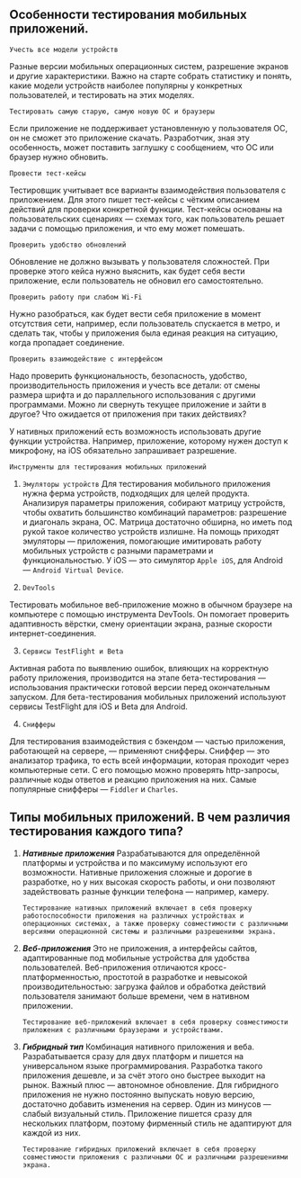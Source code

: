 ## Особенности тестирования мобильных приложений.

`Учесть все модели устройств`

Разные версии мобильных операционных систем, разрешение экранов и другие характеристики. Важно на старте собрать статистику и понять, какие модели устройств наиболее популярны у конкретных пользователей, и тестировать на этих моделях.

`Тестировать самую старую, самую новую ОС и браузеры`

Если приложение не поддерживает установленную у пользователя ОС, он не сможет это приложение скачать. Разработчик, зная эту особенность, может поставить заглушку с сообщением, что ОС или браузер нужно обновить.

`Провести тест-кейсы`

Тестировщик учитывает все варианты взаимодействия пользователя с приложением. Для этого пишет тест-кейсы с чётким описанием действий для проверки конкретной функции. Тест-кейсы основаны на пользовательских сценариях — схемах того, как пользователь решает задачи с помощью приложения, и что ему может помешать.

`Проверить удобство обновлений`

Обновление не должно вызывать у пользователя сложностей. При проверке этого кейса нужно выяснить, как будет себя вести приложение, если пользователь не обновил его самостоятельно.

`Проверить работу при слабом Wi-Fi`

Нужно разобраться, как будет вести себя приложение в момент отсутствия сети, например, если пользователь спускается в метро, и сделать так, чтобы у приложения была единая реакция на ситуацию, когда пропадает соединение.

`Проверить взаимодействие с интерфейсом`

Надо проверить функциональность, безопасность, удобство, производительность приложения и учесть все детали: от смены размера шрифта и до параллельного использования с другими программами. Можно ли свернуть текущее приложение и зайти в другое? Что ожидается от приложения при таких действиях?

У нативных приложений есть возможность использовать другие функции устройства. Например, приложение, которому нужен доступ к микрофону, на iOS обязательно запрашивает разрешение.

`Инструменты для тестирования мобильных приложений`

1. `Эмуляторы устройств`
Для тестирования мобильного приложения нужна ферма устройств, подходящих для целей продукта. Анализируя параметры приложения, собирают матрицу устройств, чтобы охватить большинство комбинаций параметров: разрешение и диагональ экрана, ОС. Матрица достаточно обширна, но иметь под рукой такое количество устройств излишне. На помощь приходят эмуляторы — приложения, помогающие имитировать работу мобильных устройств с разными параметрами и функциональностью. У iOS — это симулятор `Apple iOS`, для Android — `Android Virtual Device`.

2. `DevTools`

Тестировать мобильное веб-приложение можно в обычном браузере на компьютере с помощью инструмента DevTools. Он помогает проверить адаптивность вёрстки, смену ориентации экрана, разные скорости интернет-соединения.

3. `Сервисы TestFlight и Beta`

Активная работа по выявлению ошибок, влияющих на корректную работу приложения, производится на этапе бета-тестирования — использования практически готовой версии перед окончательным запуском. Для бета-тестирования мобильных приложений используют сервисы TestFlight для iOS и Beta для Android.

4. `Снифферы`

Для тестирования взаимодействия с бэкендом — частью приложения, работающей на сервере, — применяют снифферы. Сниффер — это анализатор трафика, то есть всей информации, которая проходит через компьютерные сети. С его помощью можно проверять http-запросы, различные коды ответов и реакцию приложения на них. Самые популярные снифферы — `Fiddler` и `Charles`.

## Типы мобильных приложений. В чем различия тестирования каждого типа?

1. ***Нативные приложения***
Разрабатываются для определённой платформы и устройства и по максимуму используют его возможности. Нативные приложения сложные и дорогие в разработке, но у них высокая скорость работы, и они позволяют задействовать разные функции телефона — например, камеру.

    `Тестирование нативных приложений включает в себя проверку работоспособности приложения на различных устройствах и операционных системах, а также проверку совместимости с различными версиями операционной системы и различными разрешениями экрана.`

2. ***Веб-приложения***
Это не приложения, а интерфейсы сайтов, адаптированные под мобильные устройства для удобства пользователей. Веб-приложения отличаются кросс-платформенностью, простотой в разработке и невысокой производительностью: загрузка файлов и обработка действий пользователя занимают больше времени, чем в нативном приложении.

    `Тестирование веб-приложений включает в себя проверку совместимости приложения с различными браузерами и устройствами.`

3. ***Гибридный тип***
Комбинация нативного приложения и веба. Разрабатывается сразу для двух платформ и пишется на универсальном языке программирования. Разработка такого приложения дешевле, и за счёт этого оно быстрее выходит на рынок.
Важный плюс — автономное обновление. Для гибридного приложения не нужно постоянно выпускать новую версию, достаточно добавить изменения на сервер.
Один из минусов — слабый визуальный стиль. Приложение пишется сразу для нескольких платформ, поэтому фирменный стиль не адаптируют для каждой из них.

    `Тестирование гибридных приложений включает в себя проверку совместимости приложения с различными ОС и различными разрешениями экрана.`

